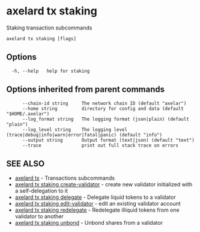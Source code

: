 # axelard tx staking

Staking transaction subcommands

```
axelard tx staking [flags]
```

## Options

```
  -h, --help   help for staking
```

## Options inherited from parent commands

```
      --chain-id string     The network chain ID (default "axelar")
      --home string         directory for config and data (default "$HOME/.axelar")
      --log_format string   The logging format (json|plain) (default "plain")
      --log_level string    The logging level (trace|debug|info|warn|error|fatal|panic) (default "info")
      --output string       Output format (text|json) (default "text")
      --trace               print out full stack trace on errors
```

## SEE ALSO

- [axelard tx](/cli-docs/v0_27_0/axelard_tx) - Transactions subcommands
- [axelard tx staking create-validator](/cli-docs/v0_27_0/axelard_tx_staking_create-validator) - create new validator initialized with a self-delegation to it
- [axelard tx staking delegate](/cli-docs/v0_27_0/axelard_tx_staking_delegate) - Delegate liquid tokens to a validator
- [axelard tx staking edit-validator](/cli-docs/v0_27_0/axelard_tx_staking_edit-validator) - edit an existing validator account
- [axelard tx staking redelegate](/cli-docs/v0_27_0/axelard_tx_staking_redelegate) - Redelegate illiquid tokens from one validator to another
- [axelard tx staking unbond](/cli-docs/v0_27_0/axelard_tx_staking_unbond) - Unbond shares from a validator
